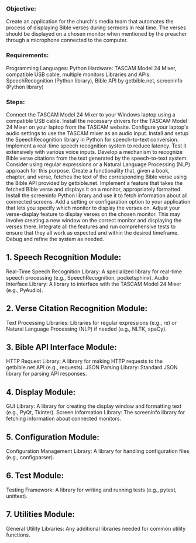 ###  Objective:
Create an application for the church's media team that automates the process of displaying Bible verses during sermons in real time. The verses should be displayed on a chosen monitor when mentioned by the preacher through a microphone connected to the computer.

### Requirements:
Programming Languages: Python
Hardware: TASCAM Model 24 Mixer, compatible USB cable, multiple monitors
Libraries and APIs: SpeechRecognition (Python library), Bible API by getbible.net, screeninfo (Python library)

### Steps:

Connect the TASCAM Model 24 Mixer to your Windows laptop using a compatible USB cable.
Install the necessary drivers for the TASCAM Model 24 Mixer on your laptop from the TASCAM website.
Configure your laptop's audio settings to use the TASCAM mixer as an audio input.
Install and setup the SpeechRecognition library in Python for speech-to-text conversion.
Implement a real-time speech recognition system to reduce latency. Test it extensively with various voice inputs.
Develop a mechanism to recognize Bible verse citations from the text generated by the speech-to-text system. Consider using regular expressions or a Natural Language Processing (NLP) approach for this purpose.
Create a functionality that, given a book, chapter, and verse, fetches the text of the corresponding Bible verse using the Bible API provided by getbible.net.
Implement a feature that takes the fetched Bible verse and displays it on a monitor, appropriately formatted.
Install the screeninfo Python library and use it to fetch information about all connected screens.
Add a setting or configuration option to your application that lets you specify which monitor to display the verses on.
Adjust your verse-display feature to display verses on the chosen monitor. This may involve creating a new window on the correct monitor and displaying the verses there.
Integrate all the features and run comprehensive tests to ensure that they all work as expected and within the desired timeframe. Debug and refine the system as needed.


## 1. Speech Recognition Module:
Real-Time Speech Recognition Library: A specialized library for real-time speech processing (e.g., SpeechRecognition, pocketsphinx).
Audio Interface Library: A library to interface with the TASCAM Model 24 Mixer (e.g., PyAudio).
## 2. Verse Citation Recognition Module:
Text Processing Libraries: Libraries for regular expressions (e.g., re) or Natural Language Processing (NLP) if needed (e.g., NLTK, spaCy).
## 3. Bible API Interface Module:
HTTP Request Library: A library for making HTTP requests to the getbible.net API (e.g., requests).
JSON Parsing Library: Standard JSON library for parsing API responses.
## 4. Display Module:
GUI Library: A library for creating the display window and formatting text (e.g., PyQt, Tkinter).
Screen Information Library: The screeninfo library for fetching information about connected monitors.
## 5. Configuration Module:
Configuration Management Library: A library for handling configuration files (e.g., configparser).
## 6. Test Module:
Testing Framework: A library for writing and running tests (e.g., pytest, unittest).
## 7. Utilities Module:
General Utility Libraries: Any additional libraries needed for common utility functions.